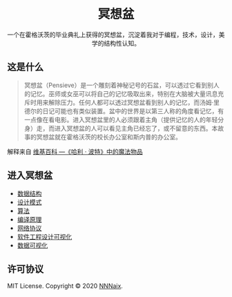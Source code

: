 <h1 align="center">冥想盆 </h1>
<p align="center">
   一个在霍格沃茨的毕业典礼上获得的冥想盆，沉淀着我对于编程，技术，设计，美学的结构性认知。
</p>

## 这是什么 <a name = "about"></a>

> 冥想盆（Pensieve）是一个雕刻着神秘记号的石盆，可以透过它看到别人的记忆。巫师或女巫可以将自己的记忆吸取出来，特别在大脑被大量讯息充斥时用来解除压力。任何人都可以透过冥想盆看到别人的记忆，而汤姆·里德尔的日记可能也有类似装置。盆中的世界是以第三人称的角度看记忆，有一点像在看电影。进入冥想盆里的人必须跟着主角（提供记忆的人的年轻分身）走，而进入冥想盆的人可以看见主角已经忘了，或不留意的东西。本故事的冥想盆就在霍格沃茨的校长办公室和斯内普的办公室。

解释来自 [维基百科 —《哈利 · 波特》中的魔法物品](https://zh.wikipedia.org/wiki/%E5%93%88%E5%88%A9%E6%B3%A2%E7%89%B9%E4%B8%AD%E7%9A%84%E9%AD%94%E6%B3%95%E7%89%A9%E5%93%81)

## 进入冥想盆

- [数据结构](./src/data-structure)
- [设计模式](./src/desgin-pattern)
- [算法](./src/algorithm)
- [编译原理](./src/compiler-theory/README.md)
- [网络协议](./src/network-protocol)
- [软件工程设计可视化](./src/software-engineering-design-visualization)
- [数据可视化](./src/data-visualization)

## 许可协议

MIT License.
Copyright © 2020 [NNNaix](https://github.com/NNNaix).
